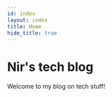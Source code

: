 ```yaml
---
id: index
layout: index
title: Home
hide_title: true
---
```


# Nir's tech blog

Welcome to my blog on tech stuff!